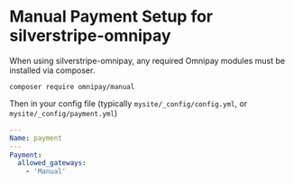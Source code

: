# Manual Payment Setup for silverstripe-omnipay

When using silverstripe-omnipay, any required Omnipay modules must be installed via composer.

```
composer require omnipay/manual
```

Then in your config file (typically `mysite/_config/config.yml`, or `mysite/_config/payment.yml`)

```yaml
---
Name: payment
---
Payment:
  allowed_gateways:
    - 'Manual'
```
